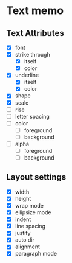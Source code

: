 Text memo
=========

Text Attributes
---------------

* [x] font
* [x] strike through
	+ [x] itself
	+ [x] color
* [x] underline
	+ [x] itself
	+ [x] color
* [x] shape
* [x] scale
* [ ] rise
* [ ] letter spacing
* [ ] color
	+ [ ] foreground
	+ [ ] background
* [ ] alpha
	+ [ ] foreground
	+ [ ] background

Layout settings
---------------

* [x] width
* [x] height
* [x] wrap mode
* [x] ellipsize mode
* [x] indent
* [x] line spacing
* [x] justify
* [x] auto dir
* [x] alignment
* [x] paragraph mode
